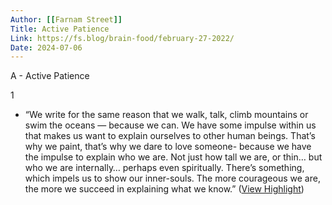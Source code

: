 ```yaml
---
Author: [[Farnam Street]]
Title: Active Patience
Link: https://fs.blog/brain-food/february-27-2022/
Date: 2024-07-06
---
```

A - Active Patience

1
- “We write for the same reason that we walk, talk, climb mountains or swim the oceans — because we can. We have some impulse within us that makes us want to explain ourselves to other human beings. That’s why we paint, that’s why we dare to love someone- because we have the impulse to explain who we are. Not just how tall we are, or thin… but who we are internally… perhaps even spiritually. There’s something, which impels us to show our inner-souls. The more courageous we are, the more we succeed in explaining what we know.” ([View Highlight](https://read.readwise.io/read/01h3wk92efn73n1ppc60rzamd8))
